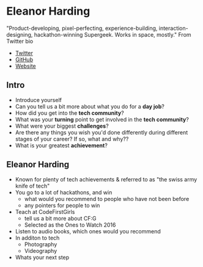 # Eleanor Harding

"Product-developing, pixel-perfecting, experience-building, interaction-designing, hackathon-winning Supergeek. Works in space, mostly." From Twitter bio

* [Twitter](https://twitter.com/tweetanor)
* [GitHub](https://github.com/eleanorharding)
* [Website](http://eleanorharding.info)

## Intro

* Introduce yourself
* Can you tell us a bit more about what you do for a **day job**?
* How did you get into the **tech community**?
* What was your **turning** point to get involved in the **tech community**?
* What were your biggest **challenges**?
* Are there any things you wish you'd done differently during different stages of your career? If so, what and why??
* What is your greatest **achievement**?

## Eleanor Harding

* Known for plenty of tech achievements & referred to as "the swiss army knife of tech"
* You go to a lot of hackathons, and win
    * what would you recommend to people who have not been before
    * any pointers for people to win
* Teach at CodeFirstGirls
    * tell us a bit more about CF:G
    * Selected as the Ones to Watch 2016
* Listen to audio books, which ones would you recommend
* In additon to tech
    * Photography
    * Videography
* Whats your next step
